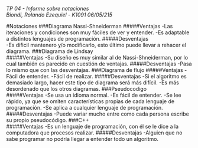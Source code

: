 _TP 04 - Informe sobre notaciones  
Biondi, Rolando Ezequiel - K1091
06/05/215_  
  

#Notaciones
###Diagrama Nassi-Shneiderman
#####Ventajas
-Las iteraciones y condiciones son muy fáciles de ver y entender.
-Es adaptable a distintos lenguajes de programación.
#####Desventajas  
-Es dificil mantenero y/o modificarlo, esto último puede llevar a rehacer el diagrama.
###Diagrama de Lindsay  
#####Ventajas
-Su diseño es muy similar al de Nassi-Shneiderman, por lo cual también es parecido en cuestión de ventajas.
#####Desventajas
-Pasa lo mismo que con las desventajas.
###Diagrama de flujo
#####Ventajas
-Fácil de entender.
-Fácil de realizar.
#####Desventajas
-Si el algoritmo es demasiado largo, hacer este tipo de diagrama será más difícil.
-Es más desordenado que los otros diagramas.
###Pseudocodigo  
#####Ventajas
-Se usa un idioma normal.
-Es fácil de entender.
-Se lee rápido, ya que se omiten características propias de cada lenguaje de programación.
-Se aplica a cualquier lenguaje de programación.
#####Desventajas
-Puede variar mucho entre como cada persona escribe su propio pseudocódigo.
###C++  
#####Ventajas
-Es un lenguaje de programación, con él se le dice a la computadora que procesos realizar.
#####Desventajas
-Alguien que no sabe programar no podría llegar a entender todo un algoritmo.
